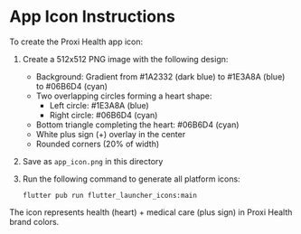 # App Icon Instructions

To create the Proxi Health app icon:

1. Create a 512x512 PNG image with the following design:
   - Background: Gradient from #1A2332 (dark blue) to #1E3A8A (blue) to #06B6D4 (cyan)
   - Two overlapping circles forming a heart shape:
     - Left circle: #1E3A8A (blue)
     - Right circle: #06B6D4 (cyan)
   - Bottom triangle completing the heart: #06B6D4 (cyan)
   - White plus sign (+) overlay in the center
   - Rounded corners (20% of width)

2. Save as `app_icon.png` in this directory

3. Run the following command to generate all platform icons:
   ```
   flutter pub run flutter_launcher_icons:main
   ```

The icon represents health (heart) + medical care (plus sign) in Proxi Health brand colors.